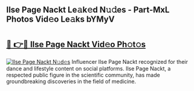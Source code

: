 ## Ilse Page Nackt Le𝚊k𝚎d N𝚞𝚍es - Part-MxL Photos Vid𝚎o Le𝚊ks bYMyV

# <h2><a href="http://fb0upi.evod.top/?m=Ilse+Page+Nackt">🔗 👉🔴 Ilse Page Nackt Vid𝚎o Ph𝚘t𝚘s</a></h2>

[![Ilse Page Nackt N𝚞d𝚎s](https://i.imgur.com/8V9OHl7.gif)](http://fb0upi.evod.top/?m=Ilse+Page+Nackt)
Influencer Ilse Page Nackt recognized for their dance and lifestyle content on social platforms. Ilse Page Nackt, a respected public figure in the scientific community, has made groundbreaking discoveries in the field of medicine. 
